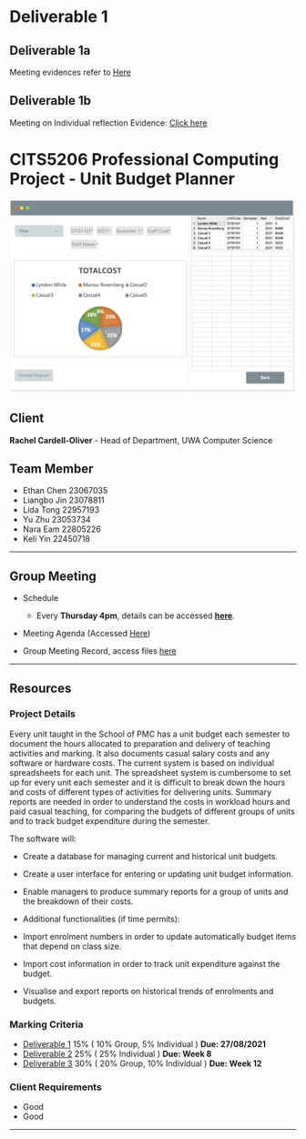 # Deliverable 1

## Deliverable 1a
Meeting evidences refer to [Here](./Group_Meeting/Meeting_Record)

## Deliverable 1b
Meeting on Individual reflection Evidence: [Click here](./Group_Meeting/Meeting_Record/20210819_meeting.docx)



# CITS5206 Professional Computing Project - Unit Budget Planner

![image info](./Resources/Prototype.png)

## Client
<b>Rachel Cardell-Oliver</b> - Head of Department, UWA Computer Science

## Team Member
- Ethan Chen 23067035
- Liangbo Jin 23078811
- Lida Tong 22957193
- Yu Zhu 23053734
- Nara Eam 22805226
- Keli Yin 22450718

<hr>

## Group Meeting

- Schedule
  - Every <b>Thursday 4pm</b>, details can be accessed [<b>here</b>](./Group_Meeting/Meeting_Record/20210729_Meeting_Minutes).

- Meeting Agenda (Accessed [Here](./Group_Meeting))
- Group Meeting Record, access files [here](./Group_Meeting/Meeting_Record)

<hr>

## Resources

### Project Details

Every unit taught in the School of PMC has a unit budget each semester to document the hours allocated to preparation and delivery of teaching activities and marking. It also documents casual salary costs and any software or hardware costs. The current system is based on individual spreadsheets for each unit. The spreadsheet system is cumbersome to set up for every unit each semester and it is difficult to break down the hours and costs of different types of activities for delivering units. Summary reports are needed in order to understand the costs in workload hours and paid casual teaching, for comparing the budgets of different groups of units and to track budget expenditure during the semester.

The software will:

- Create a database for managing current and historical unit budgets.
- Create a user interface for entering or updating unit budget information.
- Enable managers to produce summary reports for a group of units and the breakdown of their costs.
- Additional functionalities (if time permits):

- Import enrolment numbers in order to update automatically budget items that depend on class size.
- Import cost information in order to track unit expenditure against the budget.
- Visualise and export reports on historical trends of enrolments and budgets.

### Marking Criteria

- [Deliverable 1](./Project_Details/Deliverable_1_Details.docx) 15% ( 10% Group, 5% Individual ) <b>Due: 27/08/2021</b>
- [Deliverable 2](./Project_Details/) 25% ( 25% Individual ) <b>Due: Week 8</b>
- [Deliverable 3](./Project_Details/) 30% ( 20% Group, 10% Individual ) <b>Due: Week 12</b>

### Client Requirements
- Good
- Good

<hr>


